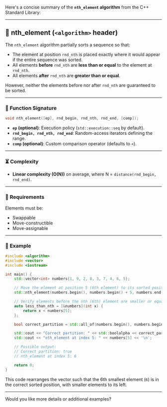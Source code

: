 Here's a concise summary of the **`nth_element` algorithm** from the C++ Standard Library:

---

## 🚩 **nth_element (`<algorithm>` header)**

The `nth_element` algorithm partially sorts a sequence so that:

- The element at position `rnd_nth` is placed exactly where it would appear if the entire sequence was sorted.
- All elements **before** `rnd_nth` are **less than or equal** to the element at `rnd_nth`.
- All elements **after** `rnd_nth` are **greater than or equal**.

However, neither the elements before nor after `rnd_nth` are guaranteed to be sorted.

---

### 📌 **Function Signature**

```cpp
void nth_element([ep], rnd_begin, rnd_nth, rnd_end, [comp]);
```

- **`ep` (optional)**: Execution policy (`std::execution::seq` by default).
- **`rnd_begin, rnd_nth, rnd_end`**: Random-access iterators defining the range.
- **`comp` (optional)**: Custom comparison operator (defaults to `<`).

---

### ⏳ **Complexity**

- **Linear complexity (O(N))** on average, where N = `distance(rnd_begin, rnd_end)`.

---

### 🔑 **Requirements**

Elements must be:

- Swappable
- Move-constructible
- Move-assignable

---

### 🧪 **Example**

```cpp
#include <algorithm>
#include <vector>
#include <iostream>

int main() {
    std::vector<int> numbers{1, 9, 2, 8, 3, 7, 4, 6, 5};

    // Move the element at position 5 (6th element) to its sorted position
    std::nth_element(numbers.begin(), numbers.begin() + 5, numbers.end());

    // Verify elements before the nth (6th) element are smaller or equal
    auto less_than_nth = [&numbers](int x) {
        return x < numbers[5];
    };

    bool correct_partition = std::all_of(numbers.begin(), numbers.begin() + 5, less_than_nth);

    std::cout << "Correct partition: " << std::boolalpha << correct_partition << '\n';
    std::cout << "nth_element at index 5: " << numbers[5] << '\n';

    // Possible output:
    // Correct partition: true
    // nth_element at index 5: 6

    return 0;
}
```

This code rearranges the vector such that the 6th smallest element (`6`) is in the correct sorted position, with smaller elements to its left.

---

Would you like more details or additional examples?